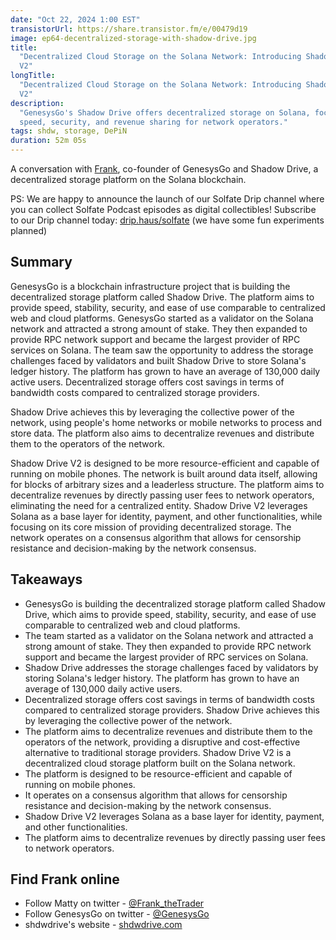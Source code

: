```yaml
---
date: "Oct 22, 2024 1:00 EST"
transistorUrl: https://share.transistor.fm/e/00479d19
image: ep64-decentralized-storage-with-shadow-drive.jpg
title:
  "Decentralized Cloud Storage on the Solana Network: Introducing Shadow Drive
  V2"
longTitle:
  "Decentralized Cloud Storage on the Solana Network: Introducing Shadow Drive
  V2"
description:
  "GenesysGo's Shadow Drive offers decentralized storage on Solana, focusing on
  speed, security, and revenue sharing for network operators."
tags: shdw, storage, DePiN
duration: 52m 05s
---
```


A conversation with [Frank](https://x.com/Frank_theTrader), co-founder of
GenesysGo and Shadow Drive, a decentralized storage platform on the Solana
blockchain.

PS: We are happy to announce the launch of our Solfate Drip channel where you
can collect Solfate Podcast episodes as digital collectibles! Subscribe to our
Drip channel today: [drip.haus/solfate](https://drip.haus/solfate) (we have some
fun experiments planned)

## Summary

GenesysGo is a blockchain infrastructure project that is building the
decentralized storage platform called Shadow Drive. The platform aims to provide
speed, stability, security, and ease of use comparable to centralized web and
cloud platforms. GenesysGo started as a validator on the Solana network and
attracted a strong amount of stake. They then expanded to provide RPC network
support and became the largest provider of RPC services on Solana. The team saw
the opportunity to address the storage challenges faced by validators and built
Shadow Drive to store Solana's ledger history. The platform has grown to have an
average of 130,000 daily active users. Decentralized storage offers cost savings
in terms of bandwidth costs compared to centralized storage providers.

Shadow Drive achieves this by leveraging the collective power of the network,
using people's home networks or mobile networks to process and store data. The
platform also aims to decentralize revenues and distribute them to the operators
of the network.

Shadow Drive V2 is designed to be more resource-efficient and capable of running
on mobile phones. The network is built around data itself, allowing for blocks
of arbitrary sizes and a leaderless structure. The platform aims to decentralize
revenues by directly passing user fees to network operators, eliminating the
need for a centralized entity. Shadow Drive V2 leverages Solana as a base layer
for identity, payment, and other functionalities, while focusing on its core
mission of providing decentralized storage. The network operates on a consensus
algorithm that allows for censorship resistance and decision-making by the
network consensus.

## Takeaways

- GenesysGo is building the decentralized storage platform called Shadow Drive,
  which aims to provide speed, stability, security, and ease of use comparable
  to centralized web and cloud platforms.
- The team started as a validator on the Solana network and attracted a strong
  amount of stake. They then expanded to provide RPC network support and became
  the largest provider of RPC services on Solana.
- Shadow Drive addresses the storage challenges faced by validators by storing
  Solana's ledger history. The platform has grown to have an average of 130,000
  daily active users.
- Decentralized storage offers cost savings in terms of bandwidth costs compared
  to centralized storage providers. Shadow Drive achieves this by leveraging the
  collective power of the network.
- The platform aims to decentralize revenues and distribute them to the
  operators of the network, providing a disruptive and cost-effective
  alternative to traditional storage providers. Shadow Drive V2 is a
  decentralized cloud storage platform built on the Solana network.
- The platform is designed to be resource-efficient and capable of running on
  mobile phones.
- It operates on a consensus algorithm that allows for censorship resistance and
  decision-making by the network consensus.
- Shadow Drive V2 leverages Solana as a base layer for identity, payment, and
  other functionalities.
- The platform aims to decentralize revenues by directly passing user fees to
  network operators.

## Find Frank online

- Follow Matty on twitter - [@Frank_theTrader](https://x.com/Frank_theTrader)
- Follow GenesysGo on twitter - [@GenesysGo](https://x.com/GenesysGo)
- shdwdrive's website - [shdwdrive.com](https://www.shdwdrive.com/)
